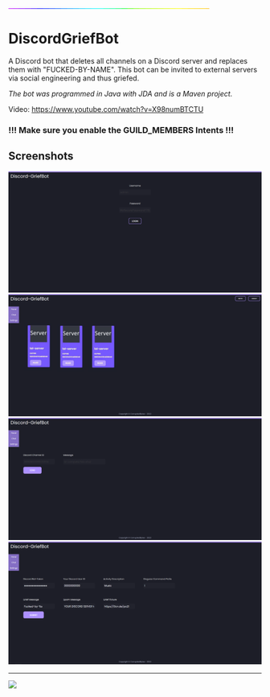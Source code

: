 <img src="screenshots/rainbow-line.gif" alt="Rainbow-Line" />

# DiscordGriefBot
A Discord bot that deletes all channels on a Discord server and replaces them with "FUCKED-BY-NAME". This bot can be invited to external servers via social engineering and thus griefed.

*The bot was programmed in Java with JDA and is a Maven project.*


Video: https://www.youtube.com/watch?v=X98numBTCTU


### !!! Make sure you enable the GUILD_MEMBERS Intents !!!

## Screenshots

<img src="screenshots/screenshot-login.png" alt="Login" />

<img src="screenshots/screenshot-panel.png" alt="Panel" />

<img src="screenshots/screenshot-chat.png" alt="Chat" />

<img src="screenshots/screenshot-settings.png" alt="Settings" />

-----

<a href="https://www.buymeacoffee.com/corruptedbytes"><img src="https://img.buymeacoffee.com/button-api/?text=Buy me a coffee&emoji=☕&slug=corruptedbytes&button_colour=FFDD00&font_colour=000000&font_family=Cookie&outline_colour=000000&coffee_colour=ffffff" /></a>

